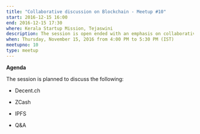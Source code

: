 ```yaml
---
title: "Collaborative discussion on Blockchain - Meetup #10"
start: 2016-12-15 16:00
end: 2016-12-15 17:30
where: Kerala Startup Mission, Tejaswini
description: The session is open ended with an emphasis on collaborative discussion.
when: Thursday, November 15, 2016 from 4:00 PM to 5:30 PM (IST)
meetupno: 10
type: meetup
---
```


**Agenda**

The session is planned to discuss the following:

* Decent.ch
* ZCash
* IPFS

* Q&A
